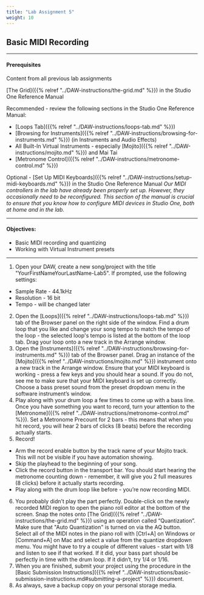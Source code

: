 ```yaml
---
title: "Lab Assignment 5"
weight: 10
---
```


<!-- # Lab Assignment 5 -->

## Basic MIDI Recording

---

#### Prerequisites

Content from all previous lab assignments

[The Grid]({{% relref "../DAW-instructions/the-grid.md" %}}) in the Studio One Reference Manual

Recommended - review the following sections in the Studio One Reference Manual:

* [Loops Tab]({{% relref "../DAW-instructions/loops-tab.md" %}})
* [Browsing for Instruments]({{% relref "../DAW-instructions/browsing-for-instruments.md" %}}) (in Instruments and Audio Effects)
* All Built-In Virtual Instruments - especially [Mojito]({{% relref "../DAW-instructions/mojito.md" %}}) and Mai Tai
* [Metronome Control]({{% relref "../DAW-instructions/metronome-control.md" %}})

Optional - [Set Up MIDI Keyboards]({{% relref "../DAW-instructions/setup-midi-keyboards.md" %}}) in the Studio One Reference Manual
_Our MIDI controllers in the lab have already been properly set up. However, they occasionally need to be reconfigured.
This section of the manual is crucial to ensure that you know how to configure MIDI devices in Studio One, both at home and in the lab._

---

#### Objectives:

* Basic MIDI recording and quantizing
* Working with Virtual Instrument presets

---

1.  Open your DAW, create a new song/project with the title "YourFirstNameYourLastName-Lab5". If prompted, use the following settings:

* Sample Rate - 44.1kHz
* Resolution - 16 bit
* Tempo - will be changed later

2.  Open the [Loops]({{% relref "../DAW-instructions/loops-tab.md" %}}) tab of the Browser panel on the right side of the window. Find a drum loop that you like and change your song tempo to match the tempo of the loop - the selected loop's tempo is listed at the bottom of the loop tab. Drag your loop onto a new track in the Arrange window.
3.  Open the [Instruments]({{% relref "../DAW-instructions/browsing-for-instruments.md" %}}) tab of the Browser panel. Drag an instance of the [Mojito]({{% relref "../DAW-instructions/mojito.md" %}}) instrument onto a new track in the Arrange window. Ensure that your MIDI keyboard is working - press a few keys and you should hear a sound. If you do not, see me to make sure that your MIDI keyboard is set up correctly. Choose a bass preset sound from the preset dropdown menu in the software instrument’s window.
4.  Play along with your drum loop a few times to come up with a bass line. Once you have something you want to record, turn your attention to the [Metronome]({{% relref "../DAW-instructions/metronome-control.md" %}}). Set a Metronome Precount for 2 bars - this means that when you hit record, you will hear 2 bars of clicks (8 beats) before the recording actually starts.
5.  Record!

* Arm the record enable button by the track name of your Mojito track. This will not be visible if you have automation showing.
* Skip the playhead to the beginning of your song.
* Click the record button in the transport bar. You should start hearing the metronome counting down - remember, it will give you 2 full measures (8 clicks) before it actually starts recording.
* Play along with the drum loop like before - you’re now recording MIDI.

6.  You probably didn’t play the part perfectly. Double-click on the newly recorded MIDI region to open the piano roll editor at the bottom of the screen. Snap the notes onto [The Grid]({{% relref "../DAW-instructions/the-grid.md" %}}) using an operation called “Quantization”. Make sure that "Auto Quantization" is turned on via the AQ button. Select all of the MIDI notes in the piano roll with [Ctrl+A] on Windows or [Command+A] on Mac and select a value from the quantize dropdown menu. You might have to try a couple of different values - start with 1/8 and listen to see if that worked. If it did, your bass part should be perfectly in time with the drum loop. If it didn’t, try 1/4 or 1/16.
7.  When you are finished, submit your project using the procedure in the [Basic Submission Instructions]({{% relref "../DAW-instructions/basic-submission-instructions.md#submitting-a-project" %}}) document.
8.  As always, save a backup copy on your personal storage media.
